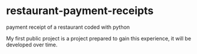 # restaurant-payment-receipts
 payment receipt of a restaurant coded with python

 My first public project is a project prepared to gain this experience, it will be developed over time.
